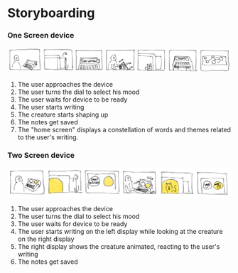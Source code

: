 # Storyboarding
### One Screen device
![](../../00-09%20Resources/09%20Assets/Storyboarding_1.jpg)
1. The user approaches the device
2. The user turns the dial to select his mood
3. The user waits for device to be ready
4. The user starts writing
5. The creature starts shaping up
6. The notes get saved
7. The "home screen" displays a constellation of words and themes related to the user's writing.

### Two Screen device
![](../../00-09%20Resources/09%20Assets/Storyboarding_2.jpg)
1. The user approaches the device
2. The user turns the dial to select his mood
3. The user waits for device to be ready
4. The user starts writing on the left display while looking at the creature on the right display
5. The right display shows the creature animated, reacting to the user's writing
6. The notes get saved
